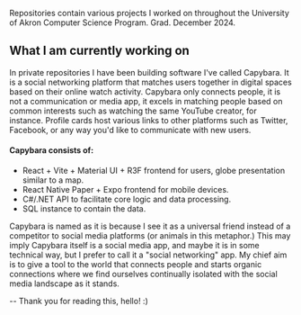 Repositories contain various projects I worked on throughout the University of Akron Computer Science Program. Grad. December 2024.

## What I am currently working on

In private repositories I have been building software I've called Capybara. It is a social networking platform that matches users together in digital spaces based on their online watch activity. Capybara only connects people, it is not a communication or media app, it excels in matching people based on common interests such as watching the same YouTube creator, for instance. Profile cards host various links to other platforms such as Twitter, Facebook, or any way you'd like to communicate with new users. 

#### Capybara consists of:

* React + Vite + Material UI + R3F frontend for users, globe presentation similar to a map.
* React Native Paper + Expo frontend for mobile devices.
* C#/.NET API to facilitate core logic and data processing.
* SQL instance to contain the data.

Capybara is named as it is because I see it as a universal friend instead of a competitor to social media platforms (or animals in this metaphor.) This may imply Capybara itself is a social media app, and maybe it is in some technical way, but I prefer to call it a "social networking" app. My chief aim is to give a tool to the world that connects people and starts organic connections where we find ourselves continually isolated with the social media landscape as it stands.

-- Thank you for reading this, hello! :)

